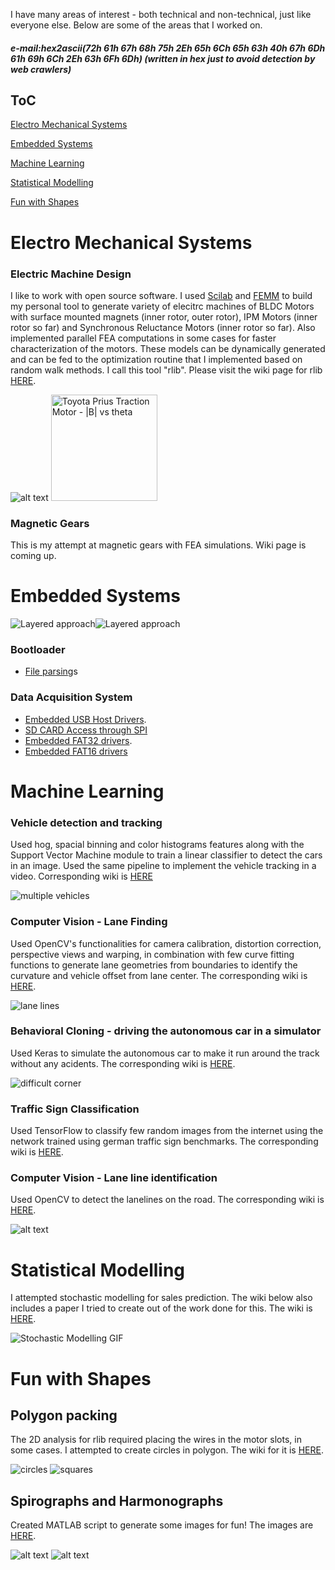 [//]: # (Image References)
[Wires]: ./images/wires_in_slots1.jpg "Wires"
[Circles]: ./images/circlepacking.gif "Circles"
[squares]: ./images/rectangular_fitting.png "squares"
[lanelines]: ./images/lanelines.gif "LaneLines"
[lanes]: ./images/lanefinding.gif "lanes"
[spirograph]: ./images/spirograph.png "Spirograph"
[harmonograph]: ./images/harmonograph.png "Harmonograph"
[stochasticmodelling]: ./images/stochasticmodelling.gif "Stochastic Modelling"
[swlayers]: ./images/swlayers.png "Layered approach"
[swlayers1]: ./images/RaNa_Target_Abstraction_Bootloader.png "layered approach"

I have many areas of interest - both technical and non-technical, just like everyone else. Below are some of the areas that I worked on.  

##### e-mail:hex2ascii(72h 61h 67h 68h 75h 2Eh 65h 6Ch 65h 63h 40h 67h 6Dh 61h 69h 6Ch 2Eh 63h 6Fh 6Dh) (written in hex just to avoid detection by web crawlers) #####



## ToC ##

[Electro Mechanical Systems](#electro-mechanical-systems)

[Embedded Systems](#embedded-systems)

[Machine Learning](#machine-learning)

[Statistical Modelling](#statistical-modelling)

[Fun with Shapes](#fun-with-shapes)


# Electro Mechanical Systems #

### Electric Machine Design ###

I like to work with open source software. I used [Scilab](https://www.scilab.org/) and [FEMM](http://www.femm.info/wiki/HomePage) to build my personal tool to generate variety of elecitrc machines of BLDC Motors with surface mounted magnets (inner rotor, outer rotor), IPM Motors (inner rotor so far) and Synchronous Reluctance Motors (inner rotor so far). Also implemented parallel FEA computations in some cases for faster characterization of the motors. These models can be dynamically generated and can be fed to the optimization routine that I implemented based on random walk methods. I call this tool "rlib".  Please visit the wiki page for rlib [HERE](https://bitbucket.org/saras152/rlib/wiki).

![alt text][Wires]
<img src="./images/Prius_animated.gif" width="170" alt="Toyota Prius Traction Motor - |B| vs theta">

### Magnetic Gears ###

This is my attempt at magnetic gears with FEA simulations. Wiki page is coming up.

# Embedded Systems #

![Layered approach][swlayers]![Layered approach][swlayers1]

### Bootloader ###
* [File parsing](https://bitbucket.org/saras152/bootloader/wiki/Home)s

### Data Acquisition System ###

* [Embedded USB Host Drivers](https://bitbucket.org/saras152/usbhost_embedded/wiki/Home).
* [SD CARD Access through SPI](https://bitbucket.org/saras152/filesystem_fat/wiki/SD%20CARD)
* [Embedded FAT32 drivers](https://bitbucket.org/saras152/filesystem_fat/wiki/Home).
* [Embedded FAT16 drivers](https://bitbucket.org/saras152/filesystem_fat/wiki/FAT%2016)

# Machine Learning #

### Vehicle detection and tracking

Used hog, spacial binning and color histograms features along with the Support Vector Machine module to train a linear classifier to detect the cars in an image. Used the same pipeline to implement the vehicle tracking in a video. Corresponding wiki is [HERE](https://github.com/saras152/myVehicleDetection)

![multiple vehicles](./images/trackingvehicles.gif)

### Computer Vision - Lane Finding ###

Used OpenCV's functionalities for camera calibration, distortion correction, perspective views and  warping, in combination with few  curve fitting functions to generate lane geometries from boundaries to identify the curvature and vehicle offset from lane center. The corresponding wiki is [HERE](https://github.com/saras152/myAdvancedLaneFinding).

![lane lines][lanes]

### Behavioral Cloning - driving the autonomous car in a simulator ###

Used Keras to simulate the autonomous car to make it run around the track without any acidents. The corresponding wiki is [HERE](https://github.com/saras152/myBehavioralCloningProject).

![difficult corner](./images/autonomousSim_turn.gif)

### Traffic Sign Classification ###

Used TensorFlow to classify few random images from the internet using the network trained using german traffic sign benchmarks. The corresponding wiki is [HERE](https://github.com/saras152/Traffic-Sign-Classifier).

### Computer Vision - Lane line identification ###

Used OpenCV to detect the lanelines on the road. The corresponding wiki is [HERE](https://github.com/saras152/Finding_Lane_Lines_on_the_Road). 

![alt text][lanelines]

# Statistical Modelling #
I attempted stochastic modelling for sales prediction. The wiki below also includes a paper I tried to create out of the work done for this. The wiki is [HERE](https://bitbucket.org/saras152/marketmodellingstochastic/wiki/Home).

![Stochastic Modelling GIF][stochasticmodelling]

# Fun with Shapes #

## Polygon packing ##
The 2D analysis for rlib required placing the wires in the motor slots, in some cases. I attempted to create circles in polygon. The wiki for it is [HERE](https://bitbucket.org/saras152/polygon_packing/wiki/Home).

![circles][Circles]
![squares][squares]

## Spirographs and Harmonographs ##
Created MATLAB script to generate some images for fun! The images are [HERE](https://bitbucket.org/saras152/harmonograph/wiki).

![alt text][spirograph]
![alt text][harmonograph]

